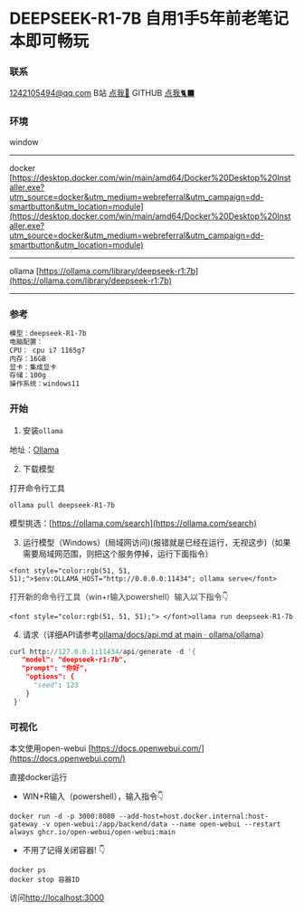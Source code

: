 # DEEPSEEK-R1-7B 自用1手5年前老笔记本即可畅玩
### 联系
1242105494@qq.com
B站 [点我🌲](https://space.bilibili.com/22708035?spm_id_from=333.1007.0.0)
GITHUB [点我🐈‍⬛](https://github.com/pingban404)
### 环境
window

---

docker [https://desktop.docker.com/win/main/amd64/Docker%20Desktop%20Installer.exe?utm_source=docker&utm_medium=webreferral&utm_campaign=dd-smartbutton&utm_location=module](https://desktop.docker.com/win/main/amd64/Docker%20Desktop%20Installer.exe?utm_source=docker&utm_medium=webreferral&utm_campaign=dd-smartbutton&utm_location=module)

---

ollama [https://ollama.com/library/deepseek-r1:7b](https://ollama.com/library/deepseek-r1:7b)

---

### 参考
```bash
模型：deepseek-R1-7b
电脑配置：
CPU： cpu i7 1165g7
内存：16GB
显卡：集成显卡
存储：100g
操作系统：windows11
```

### 开始
1. 安装`ollama`

地址：[Ollama](https://ollama.com/)

2. 下载模型

打开命令行工具

`ollama pull deepseek-R1-7b`

模型挑选：[https://ollama.com/search](https://ollama.com/search)

3. 运行模型（Windows）(局域网访问)(报错就是已经在运行，无视这步)（如果需要局域网范围，则把这个服务停掉，运行下面指令）

`<font style="color:rgb(51, 51, 51);">$env:OLLAMA_HOST="http://0.0.0.0:11434"; ollama serve</font>`

<font style="color:rgb(51, 51, 51);">打开新的命令行工具（win+r输入powershell）输入以下指令</font><font style="color:rgb(51, 51, 51);">👇</font>

`<font style="color:rgb(51, 51, 51);"> </font>ollama run deepseek-R1-7b`<font style="color:rgb(51, 51, 51);"> </font>

4. 请求（详细API请参考[ollama/docs/api.md at main · ollama/ollama](https://github.com/ollama/ollama/blob/main/docs/api.md)）



```python
curl http://127.0.0.1:11434/api/generate -d '{
   "model": "deepseek-r1:7b",
   "prompt": "你好",
    "options": {
      "seed": 123
    }
 }'
```



### 可视化
本文使用open-webui [https://docs.openwebui.com/](https://docs.openwebui.com/)

直接docker运行

* WIN+R输入（powershell），输入指令👇

`docker run -d -p 3000:8080 --add-host=host.docker.internal:host-gateway -v open-webui:/app/backend/data --name open-webui --restart always ghcr.io/open-webui/open-webui:main`


* 不用了记得关闭容器! 👇
```
docker ps 
docker stop 容器ID
```

访问[http://localhost:3000](http://localhost:3000)





